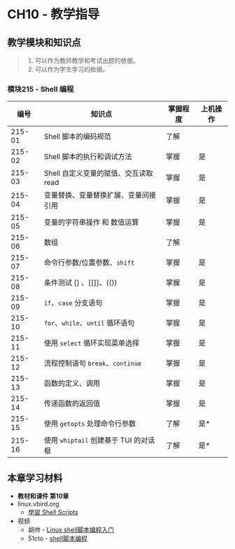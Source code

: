 # CH10 - 教学指导

## 教学模块和知识点

> 1. 可以作为教师教学和考试出题的依据。
> 2. 可以作为学生学习的依据。


### 模块215 - Shell 编程

|  编号  |           知识点                              | 掌握程度 | 上机操作 |
| ------ | --------------------------------------------- | -------- | -------- |
| 215-01 | Shell 脚本的编码规范                          |   了解   |          |
| 215-02 | Shell 脚本的执行和调试方法                    |   掌握   |   是     |
| 215-03 | Shell 自定义变量的赋值、交互读取 read         |   掌握   |   是     |
| 215-04 | 变量替换、变量替换扩展、变量间接引用          |   掌握   |   是     |
| 215-05 | 变量的字符串操作 和 数值运算                  |   掌握   |   是     |
| 215-06 | 数组                                          |   了解   |          |
| 215-07 | 命令行参数/位置参数、`shift`                  |   掌握   |   是     |
| 215-08 | 条件测试 [] 、[[]]、(())                      |   掌握   |   是     |
| 215-09 | `if`、`case` 分支语句                         |   掌握   |   是     |
| 215-10 | `for`、`while`、`until` 循环语句              |   掌握   |   是     |
| 215-11 | 使用 `select` 循环实现菜单选择                |   掌握   |   是     |
| 215-12 | 流程控制语句 `break`、`continue`              |   掌握   |   是     |
| 215-13 | 函数的定义、调用                              |   掌握   |   是     |
| 215-14 | 传递函数的返回值                              |   掌握   |   是     |
| 215-15 | 使用 `getopts` 处理命令行参数                 |   了解   |   是*    |
| 215-16 | 使用 `whiptail` 创建基于 TUI 的对话框         |   了解   |   是*    |


## 本章学习材料

* **教材和课件 第10章**
* linux.vbird.org
  * [學習 Shell Scripts](http://linux.vbird.org/linux_basic/0340bashshell-scripts.php)
* 视频
  * 胡帅 - [Linux shell脚本编程入门](http://edu.51cto.com/course/course_id-6068.html)
  * 51cto - [shell脚本编程](http://edu.51cto.com/index.php?do=search&m=course&q=shell)
